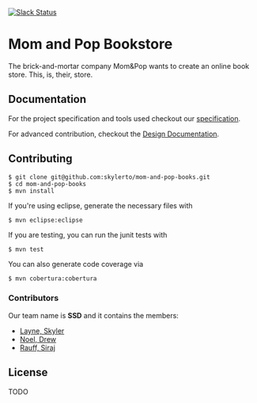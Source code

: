 [![Slack
Status](slack.png)](https://mom-and-pop-books.slack.com)

Mom and Pop Bookstore
=====================

The brick-and-mortar company Mom&Pop wants to create an online book store. This, is, their, store.

## Documentation

For the project specification and tools used checkout our [specification](/SPECIFICATION.md).

For advanced contribution, checkout the [Design Documentation](https://github.com/skylerto/mom-and-pop-books/wiki).

## Contributing

```unix
$ git clone git@github.com:skylerto/mom-and-pop-books.git
$ cd mom-and-pop-books
$ mvn install
```

If you're using eclipse, generate the necessary files with
```unix
$ mvn eclipse:eclipse
```

If you are testing, you can run the junit tests with
```unix
$ mvn test
```

You can also generate code coverage via
```unix
$ mvn cobertura:cobertura
```

### Contributors

Our team name is **SSD** and it contains the members:
- [Layne, Skyler](https://github.com/skylerto)
- [Noel, Drew](https://github.com/drewmnoel)
- [Rauff, Siraj](https://github.com/sirajrauff)

## License

TODO
